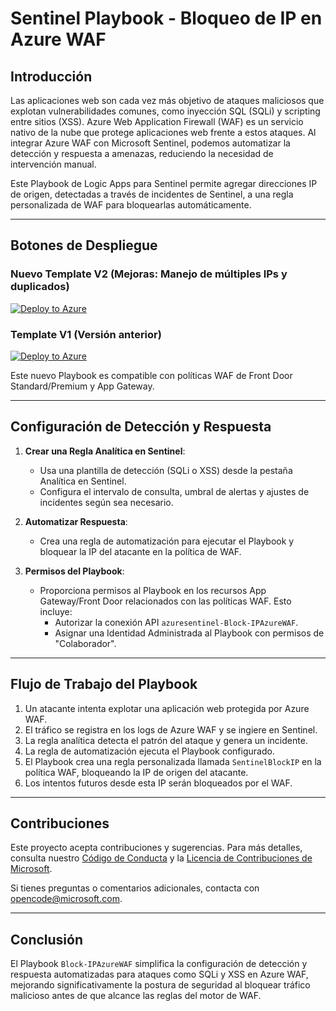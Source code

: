 # Sentinel Playbook - Bloqueo de IP en Azure WAF

## Introducción

Las aplicaciones web son cada vez más objetivo de ataques maliciosos que explotan vulnerabilidades comunes, como inyección SQL (SQLi) y scripting entre sitios (XSS). Azure Web Application Firewall (WAF) es un servicio nativo de la nube que protege aplicaciones web frente a estos ataques. Al integrar Azure WAF con Microsoft Sentinel, podemos automatizar la detección y respuesta a amenazas, reduciendo la necesidad de intervención manual.

Este Playbook de Logic Apps para Sentinel permite agregar direcciones IP de origen, detectadas a través de incidentes de Sentinel, a una regla personalizada de WAF para bloquearlas automáticamente.

---

## Botones de Despliegue

### Nuevo Template V2 (Mejoras: Manejo de múltiples IPs y duplicados)
[![Deploy to Azure](https://aka.ms/deploytoazurebutton)](https://portal.azure.com/#create/Microsoft.Template/uri/https%3A%2F%2Fraw.githubusercontent.com%2FAzure%2FAzure-Network-Security%2Fmaster%2FAzure%2520WAF%2FPlaybook%2520-%2520WAF%2520Sentinel%2520Playbook%2520Block%2520IP%2520-%2520New%2FtemplateV2.json)

### Template V1 (Versión anterior)
[![Deploy to Azure](https://aka.ms/deploytoazurebutton)](https://portal.azure.com/#create/Microsoft.Template/uri/https%3A%2F%2Fraw.githubusercontent.com%2FAzure%2FAzure-Network-Security%2Fmaster%2FAzure%2520WAF%2FPlaybook%2520-%2520WAF%2520Sentinel%2520Playbook%2520Block%2520IP%2520-%2520New%2Ftemplate.json)

Este nuevo Playbook es compatible con políticas WAF de Front Door Standard/Premium y App Gateway.

---

## Configuración de Detección y Respuesta

1. **Crear una Regla Analítica en Sentinel**:
   - Usa una plantilla de detección (SQLi o XSS) desde la pestaña Analítica en Sentinel.
   - Configura el intervalo de consulta, umbral de alertas y ajustes de incidentes según sea necesario.
   

2. **Automatizar Respuesta**:
   - Crea una regla de automatización para ejecutar el Playbook y bloquear la IP del atacante en la política de WAF.

3. **Permisos del Playbook**:
   - Proporciona permisos al Playbook en los recursos App Gateway/Front Door relacionados con las políticas WAF. Esto incluye:
     - Autorizar la conexión API `azuresentinel-Block-IPAzureWAF`.
     - Asignar una Identidad Administrada al Playbook con permisos de "Colaborador".

---

## Flujo de Trabajo del Playbook

1. Un atacante intenta explotar una aplicación web protegida por Azure WAF.
2. El tráfico se registra en los logs de Azure WAF y se ingiere en Sentinel.
3. La regla analítica detecta el patrón del ataque y genera un incidente.
4. La regla de automatización ejecuta el Playbook configurado.
5. El Playbook crea una regla personalizada llamada `SentinelBlockIP` en la política WAF, bloqueando la IP de origen del atacante.
6. Los intentos futuros desde esta IP serán bloqueados por el WAF.


---

## Contribuciones

Este proyecto acepta contribuciones y sugerencias. Para más detalles, consulta nuestro [Código de Conducta](https://opensource.microsoft.com/codeofconduct/) y la [Licencia de Contribuciones de Microsoft](https://cla.opensource.microsoft.com).

Si tienes preguntas o comentarios adicionales, contacta con [opencode@microsoft.com](mailto:opencode@microsoft.com).

---

## Conclusión

El Playbook `Block-IPAzureWAF` simplifica la configuración de detección y respuesta automatizadas para ataques como SQLi y XSS en Azure WAF, mejorando significativamente la postura de seguridad al bloquear tráfico malicioso antes de que alcance las reglas del motor de WAF.
